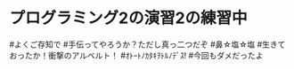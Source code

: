 # プログラミング2の演習2の練習中
#よくご存知で
#手伝ってやろうか？ただし真っ二つだぞ
#鼻☆塩☆塩
#生きておったか！衝撃のアルベルト！
#ｵﾄｰﾄﾉｶﾀｷｦﾄﾙﾉﾃﾞｽ!
#今回もダメだったよ